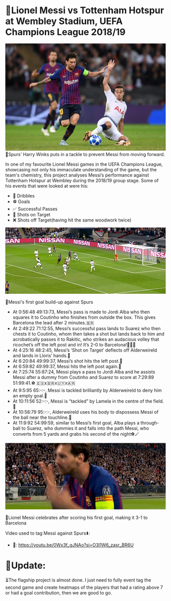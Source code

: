 # 🐐Lionel Messi vs Tottenham Hotspur at Wembley Stadium, UEFA Champions League 2018/19

![image alt](https://github.com/Siphe247/Lionel-Messi-vs-Spurs-at-Wembley-UCL-2018-19/blob/62e722c20f0d4e4b817b2138d359d3b51ff1ca0a/Lionel%20Messi%20%26%20Harry%20Winks.jpg)
📸Spurs' Harry Winks puts in a tackle to prevent Messi from moving forward.

In one of my favourite Lionel Messi games in the UEFA Champions League, showcasing not only his immaculate understanding of the game, but the team's chemistry, this project analyses Messi’s performance against Tottenham Hotspur at Wembley during the 2018/19 group stage. Some of his events that were looked at were his:

- 🔮 Dribbles
- ⚽️ Goals
- ✅ Successful Passes
- 🥅 Shots on Target
- ❌ Shots off Target(having hit the same woodwork twice)


![till](https://github.com/Siphe247/Lionel-Messi-vs-Spurs-at-Wembley-UCL-2018-19/blob/2b2ba44a33104dca1bdc581c40be74538ba200b8/Messi%201st%20goal%20vs%20Spurs.webp)

📸Messi's first goal build-up against Spurs

- At 0:56:48 49:13:73, Messi’s pass is made to Jordi Alba who then squares it to Coutinho who finishes from outside the box. This gives Barcelona the lead after 2 minutes.🇧🇷
- At 2:49:22 71:12:55, Messi’s successful pass lands to Suarez who then chests it to Coutinho, whom then takes a shot but lands back to him and acrobatically passes it to Rakitic, who strikes an audacious volley that ricochet’s off the left post and in! It’s 2-0 to Barcelona!🚀🇭🇷
- At 4:25:16 48:2:45, Messi’s ‘Shot on Target’ deflects off Alderweireld and lands in Lloris’ hands.🧤
- At 6:20:84 49:99:37, Messi’s shot hits the left post.🤏
- At 6:59:82 49:99:37, Messi hits the left post again.🤏
- At 7:25:74 55:87:24, Messi plays a pass to Jordi Alba and he assists Messi after a dummy from Coutinho and Suarez to score at 7:29:89 51:99:41.⚽️ 🇪🇸x🇧🇷x🇺🇾x🇦🇷
- At 9:5:95 65:-:-, Messi is tackled brilliantly by Alderweireld to deny him an empty goal.🧱
- At 10:11:56 52:-:-, Messi is “tackled” by Lamela in the centre of the field.🧱
- At 10:58:79 95:-:-, Alderweireld uses his body to dispossess Messi of the ball near the touchline.🦵
- At 11:9:92 54:99:59, similar to Messi’s first goal, Alba plays a through-ball to Suarez, who dummies it and falls into the path Messi, who converts from 5 yards and grabs his second of the night⚽️🪄


![till](https://github.com/Siphe247/Lionel-Messi-vs-Spurs-at-Wembley-UCL-2018-19/blob/0675b5dfa2d979e88006bf800cd09b8aa45afabb/Lionel%20Messi%20celebration%20GIf.webp)

📸Lionel Messi celebrates after scoring his first goal, making it 3-1 to Barcelona

Video used to tag Messi against Spurs⬇️:
- 🔗: https://youtu.be/0Wx3f_gJNAo?si=O3l1W6_zasr_BR6U


# 🚨Update:
⏳The flagship project is almost done. I just need to fully event tag the second game and create heatmaps of the players that had a rating above 7 or had a goal contribution, then we are good to go.
